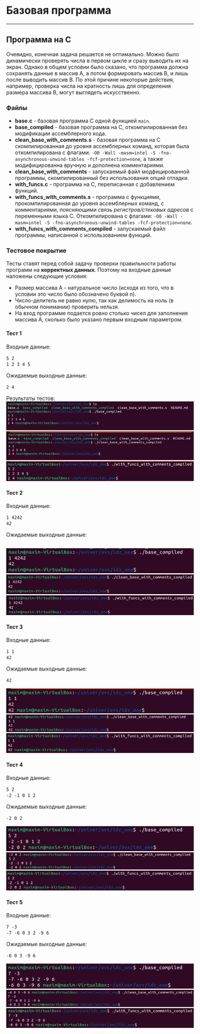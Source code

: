 # Базовая программа
****
## Программа на C
 Очевидно, конечная задача решается не оптимально. Можно было динамически проверять числа в первом цикле и сразу выводить их на экран. Однако в общем условии было сказано, что программа должна сохранять данные в массив A, а потом формировать массив B, и лишь после выводить массив B. По этой причине некоторые действия, например, проверка числа на кратность лишь для определения размера массива B, могут выглядеть искусственно.
 ### Файлы
- **base.c** - базовая программа С одной функцией `main`.
- **base_compiled** - базовая программа на C, откомпилированная без модификации ассемблерного кода.
- **clean_base_with_comments.s** - базовая программа на C скомпилированная до уровня ассемблерных команд, которая была откомпилирована с флагами: `-O0 -Wall -masm=intel -S -fno-asynchronous-unwind-tables -fcf-protection=none`, а также модифицированна вручную и дополнена комментариями.
- **clean_base_with_comments** - запускаемый файл модфицированной программы, скомпилированный без использования опций отладки.
- **with_funcs.c** - программа на C, переписанная с добавлением функций.
- **with_funcs_with_comments.s** - программа с функциями, прокомпилированная до уровня ассемблерных команд, с комментариями, поясняющими связь *регистров/стековых адресов* с переменными языка C. Откомпилирована с флагами: `-O0 -Wall -masm=intel -S -fno-asynchronous-unwind-tables -fcf-protection=none`.
- **with_funcs_with_comments_compiled** - запускаемый файл программы, написанной с использованием функций.
### Тестовое покрытие
Тесты ставят перед собой задачу проверки правильности работы программ на **корректных данных**. Поэтому на входные данные наложены следующие условия:
- Размер массива A - натуральное число (исходя из того, что в условии это число было обозначено буквой n).
- Число-делитель не равно нулю, так как делимость на ноль (в обычном понимании) проверить нельзя.
- На вход программе подается ровно столько чисел для заполнения массива A, сколько было указано первым входным параметром.


#### Тест 1
Входные данные:
```
5 2
1 2 3 4 5
```
Ожидаемые выходные данные:
```
2 4
```
Результаты тестов:
![](/screenshots/test_one_base.png)
![](/screenshots/test_one_clean_base_with_comments.png)
![](/screenshots/test_one_with_funcs_with_comments.png)
#### Тест 2
Входные данные:
```
1 4242
42
```
Ожидаемые выходные данные:
```
```
![](/screenshots/test_two_base.png)
![](/screenshots/test_two_clean_base_with_comments.png)
![](/screenshots/test_two_with_funcs_with_comments.png)
#### Тест 3
Входные данные:
```
1 1
42
```
Ожидаемые выходные данные:
```
42
```
![](/screenshots/test_three_base.png)
![](/screenshots/test_three_clean_base_with_comments.png)
![](/screenshots/test_three_with_funcs_with_comments.png)
#### Тест 4
Входные данные:
```
5 2
-2 -1 0 1 2
```
Ожидаемые выходные данные:
```
-2 0 2
```
![](/screenshots/test_four_base.png)
![](/screenshots/test_four_clean_base_with_comments.png)
![](/screenshots/test_four_with_funcs_with_comments.png)
#### Тест 5
Входные данные:
```
7 -3
-7 -6 0 3 2 -9 6
```
Ожидаемые выходные данные:
```
-6 0 3 -9 6
```
![](/screenshots/test_five_base.png)
![](/screenshots/test_five_clean_base_with_comments.png)
![](/screenshots/test_five_with_funcs_with_comments.png)
